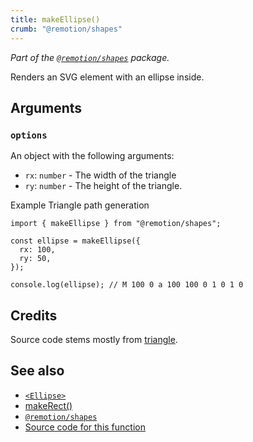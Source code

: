 ```yaml
---
title: makeEllipse()
crumb: "@remotion/shapes"
---
```


_Part of the [`@remotion/shapes`](/docs/shapes) package._

Renders an SVG element with an ellipse inside.

## Arguments

### `options`

An object with the following arguments:

- `rx`: `number` - The width of the triangle
- `ry`: `number` - The height of the triangle.

Example Triangle path generation

```tsx twoslash
import { makeEllipse } from "@remotion/shapes";

const ellipse = makeEllipse({
  rx: 100,
  ry: 50,
});

console.log(ellipse); // M 100 0 a 100 100 0 1 0 1 0
```

## Credits

Source code stems mostly from [triangle](https://stackblitz.com/edit/react-triangle-svg?file=index.js).

## See also

- [`<Ellipse>`](/docs/shapes/ellipse)
- [makeRect()](/docs/shapes/make-rect)
- [`@remotion/shapes`](/docs/shapes)
- [Source code for this function](https://github.com/remotion-dev/remotion/blob/main/packages/shapes/src/make-triangle.ts)
